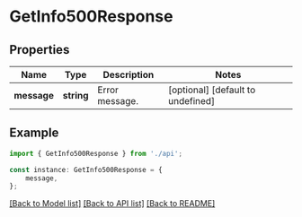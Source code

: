 # GetInfo500Response


## Properties

Name | Type | Description | Notes
------------ | ------------- | ------------- | -------------
**message** | **string** | Error message. | [optional] [default to undefined]

## Example

```typescript
import { GetInfo500Response } from './api';

const instance: GetInfo500Response = {
    message,
};
```

[[Back to Model list]](../README.md#documentation-for-models) [[Back to API list]](../README.md#documentation-for-api-endpoints) [[Back to README]](../README.md)
